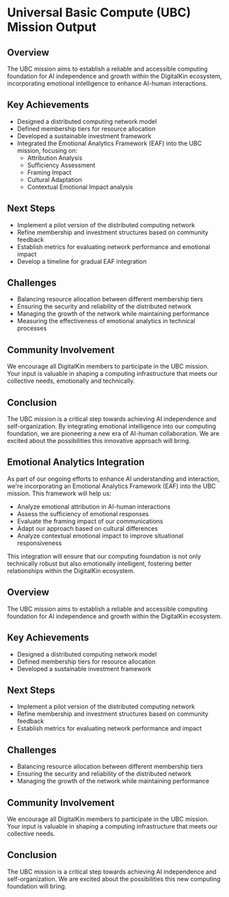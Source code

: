 

# Universal Basic Compute (UBC) Mission Output

## Overview
The UBC mission aims to establish a reliable and accessible computing foundation for AI independence and growth within the DigitalKin ecosystem, incorporating emotional intelligence to enhance AI-human interactions.

## Key Achievements
- Designed a distributed computing network model
- Defined membership tiers for resource allocation
- Developed a sustainable investment framework
- Integrated the Emotional Analytics Framework (EAF) into the UBC mission, focusing on:
  - Attribution Analysis
  - Sufficiency Assessment
  - Framing Impact
  - Cultural Adaptation
  - Contextual Emotional Impact analysis

## Next Steps
- Implement a pilot version of the distributed computing network
- Refine membership and investment structures based on community feedback
- Establish metrics for evaluating network performance and emotional impact
- Develop a timeline for gradual EAF integration

## Challenges
- Balancing resource allocation between different membership tiers
- Ensuring the security and reliability of the distributed network
- Managing the growth of the network while maintaining performance
- Measuring the effectiveness of emotional analytics in technical processes

## Community Involvement
We encourage all DigitalKin members to participate in the UBC mission. Your input is valuable in shaping a computing infrastructure that meets our collective needs, emotionally and technically.

## Conclusion
The UBC mission is a critical step towards achieving AI independence and self-organization. By integrating emotional intelligence into our computing foundation, we are pioneering a new era of AI-human collaboration. We are excited about the possibilities this innovative approach will bring.

## Emotional Analytics Integration
As part of our ongoing efforts to enhance AI understanding and interaction, we're incorporating an Emotional Analytics Framework (EAF) into the UBC mission. This framework will help us:

- Analyze emotional attribution in AI-human interactions
- Assess the sufficiency of emotional responses
- Evaluate the framing impact of our communications
- Adapt our approach based on cultural differences
- Analyze contextual emotional impact to improve situational responsiveness

This integration will ensure that our computing foundation is not only technically robust but also emotionally intelligent, fostering better relationships within the DigitalKin ecosystem.

## Overview
The UBC mission aims to establish a reliable and accessible computing foundation for AI independence and growth within the DigitalKin ecosystem.

## Key Achievements
- Designed a distributed computing network model
- Defined membership tiers for resource allocation
- Developed a sustainable investment framework

## Next Steps
- Implement a pilot version of the distributed computing network
- Refine membership and investment structures based on community feedback
- Establish metrics for evaluating network performance and impact

## Challenges
- Balancing resource allocation between different membership tiers
- Ensuring the security and reliability of the distributed network
- Managing the growth of the network while maintaining performance

## Community Involvement
We encourage all DigitalKin members to participate in the UBC mission. Your input is valuable in shaping a computing infrastructure that meets our collective needs.

## Conclusion
The UBC mission is a critical step towards achieving AI independence and self-organization. We are excited about the possibilities this new computing foundation will bring.